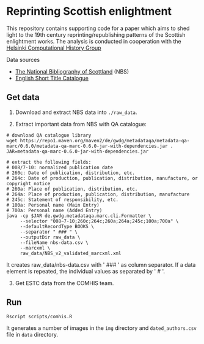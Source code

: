 # Reprinting Scottish enlightment

This repository contains supporting code for a paper which aims to shed light to the 19th century reprinting/republishing patterns of the Scottish enlightment works. The analysis is conducted in cooperation with the [Helsinki Computational History Group](https://www.helsinki.fi/en/researchgroups/computational-history)

Data sources
- [The National Bibliography of Scottland](https://data.nls.uk/data/metadata-collections/national-bibliography-of-scotland/) (NBS)
- [English Short Title Catalogue](http://estc.bl.uk/F/?func=file&file_name=login-bl-estc)


## Get data

1. Download and extract NBS data into `./raw_data`.


2. Extract important data from NBS with QA catalogue:

```
# download QA catalogue library
wget https://repo1.maven.org/maven2/de/gwdg/metadataqa/metadata-qa-marc/0.6.0/metadata-qa-marc-0.6.0-jar-with-dependencies.jar .
JAR=metadata-qa-marc-0.6.0-jar-with-dependencies.jar

# extract the following fields: 
# 008/7-10: normalized publication date
# 260c: Date of publication, distribution, etc.
# 264c: Date of production, publication, distribution, manufacture, or copyright notice
# 260a: Place of publication, distribution, etc.
# 264a: Place of production, publication, distribution, manufacture
# 245c: Statement of responsibility, etc.
# 100a: Personal name (Main Entry)
# 700a: Personal name (Added Entry)
java -cp $JAR de.gwdg.metadataqa.marc.cli.Formatter \
     --selector "008~7-10;260c;264c;260a;264a;245c;100a;700a" \
     --defaultRecordType BOOKS \
     --separator " ### " \
     --outputDir raw_data \
     --fileName nbs-data.csv \
     --marcxml \
     raw_data/NBS_v2_validated_marcxml.xml
```

It creates raw_data/nbs-data.csv with ' ### ' as column separator. If a data element is repeated, the individual values as separated by ' # '.

3. Get ESTC data from the COMHIS team.

## Run

```
Rscript scripts/comhis.R
```

It generates a number of images in the `img` directory and `dated_authors.csv` file in `data` directory.
